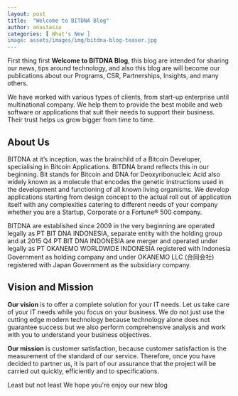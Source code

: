 ```yaml
---
layout: post
title:  "Welcome to BITDNA Blog"
author: anastasia
categories: [ What's New ]
image: assets/images/img/bitdna-blog-teaser.jpg
---
```

First thing first <strong>Welcome to BITDNA Blog</strong>, this blog are intended for sharing our news, tips around technology, and also this blog are will become our publications about our Programs, CSR, Partnerships, Insights, and many others.

We have worked with various types of clients, from start-up enterprise until multinational company. We help them to provide the best mobile and web software or applications that suit their needs to support their business. Their trust helps us grow bigger from time to time.

<h2>About Us</h2>

BITDNA at it’s inception, was the brainchild of a Bitcoin Developer, specialising in Bitcoin Applications. BITDNA brand reflects this in our beginning. Bit stands for Bitcoin and DNA for Deoxyribonucleic Acid also widely known as a molecule that encodes the genetic instructions used in the development and functioning of all known living organisms. We develop applications starting from design concept to the actual roll out of application itself with any complexities catering to different needs of your company whether you are a Startup, Corporate or a Fortune® 500 company.

BITDNA are established since 2009 in the very beginning are operated legally as PT BIT DNA INDONESIA, separate entity with the holding group and at 2015 Q4 PT BIT DNA INDONESIA are merger and operated under legally as PT OKANEMO WORLDWIDE INDONESIA registered with Indonesia Government as holding company and under OKANEMO LLC (合同会社) registered with Japan Government as the subsidiary company.

<h2>Vision and Mission</h2>

<strong>Our vision</strong> is to offer a complete solution for your IT needs. Let us take care of your IT needs while you focus on your business. We do not just use the cutting edge modern technology because technology alone does not guarantee success but we also perform comprehensive analysis and work with you to understand your business objectives.

<strong>Our mission</strong> is customer satisfaction, because customer satisfaction is the measurement of the standard of our service. Therefore, once you have decided to partner us, it is part of our assurance that the project will be carried out quickly, efficiently and to specifications.

Least but not least We hope you're enjoy our new blog
